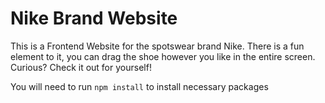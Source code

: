 # Nike Brand Website

This is a Frontend Website for the spotswear brand Nike. There is a fun element to it, you can drag the shoe however you like in the entire screen. Curious? Check it out for yourself!

You will need to run
`npm install`
to install necessary packages
